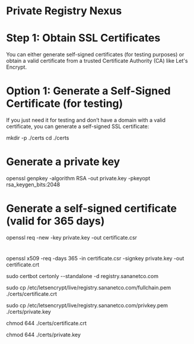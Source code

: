 # Private Registry Nexus

# Step 1: Obtain SSL Certificates

You can either generate self-signed certificates (for testing purposes) or obtain a valid certificate from a trusted Certificate Authority (CA) like Let's Encrypt.

# Option 1: Generate a Self-Signed Certificate (for testing)

If you just need it for testing and don’t have a domain with a valid certificate, you can generate a self-signed SSL certificate:

mkdir -p ./certs
cd ./certs

# Generate a private key

openssl genpkey -algorithm RSA -out private.key -pkeyopt rsa_keygen_bits:2048

# Generate a self-signed certificate (valid for 365 days)

openssl req -new -key private.key -out certificate.csr

#

openssl x509 -req -days 365 -in certificate.csr -signkey private.key -out certificate.crt

sudo certbot certonly --standalone -d registry.sananetco.com

sudo cp /etc/letsencrypt/live/registry.sananetco.com/fullchain.pem ./certs/certificate.crt

sudo cp /etc/letsencrypt/live/registry.sananetco.com/privkey.pem ./certs/private.key

chmod 644 ./certs/certificate.crt

chmod 644 ./certs/private.key

#
